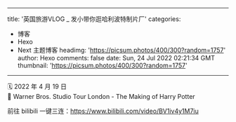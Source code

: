 
---
title: '英国旅游VLOG _ 发小带你逛哈利波特制片厂'
categories: 
 - 博客
 - Hexo
 - Next 主题博客
headimg: 'https://picsum.photos/400/300?random=1757'
author: Hexo
comments: false
date: Sun, 24 Jul 2022 02:21:34 GMT
thumbnail: 'https://picsum.photos/400/300?random=1757'
---

<div>   
<p>🗓 2022 年 4 月 19 日<br>📍 Warner Bros. Studio Tour London - The Making of Harry Potter</p><p>前往 bilibili 一键三连：<a target="_blank" rel="noopener" href="https://www.bilibili.com/video/BV1iv4y1M7iu">https://www.bilibili.com/video/BV1iv4y1M7iu</a></p><div id="player_bbb5a2178cafea64"></div><p> </p>  
</div>
            